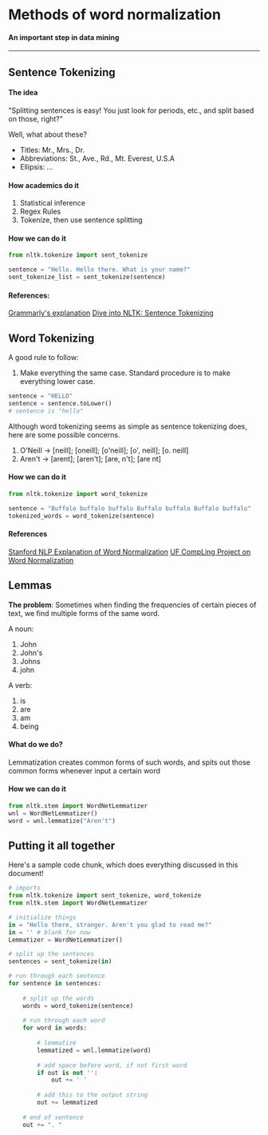 # Methods of word normalization
#### An important step in data mining

---

## Sentence Tokenizing

#### The idea

"Splitting sentences is easy! You just look for periods, etc., and split based on those, right?"

Well, what about these?

* Titles: Mr., Mrs., Dr.
* Abbreviations: St., Ave., Rd., Mt. Everest, U.S.A 
* Ellipsis: ...

#### How academics do it
1. Statistical inference
2. Regex Rules
3. Tokenize, then use sentence splitting

#### How we can do it

```python
from nltk.tokenize import sent_tokenize

sentence = "Hello. Hello there. What is your name?"
sent_tokenize_list = sent_tokenize(sentence)
```

#### References:

[Grammarly's explanation](http://tech.grammarly.com/blog/posts/How-to-Split-Sentences.html)
[Dive into NLTK: Sentence Tokenizing](http://textminingonline.com/dive-into-nltk-part-ii-sentence-tokenize-and-word-tokenize)


## Word Tokenizing

A good rule to follow: 
1. Make everything the same case. Standard procedure is to make everything lower case.
```python
sentence = "HELLO"
sentence = sentence.toLower()
# sentence is "hello"
```

Although word tokenizing seems as simple as sentence tokenizing does, here are some possible concerns.

1. O'Neill -> [neill]; [oneill]; [o'neill]; [o', neill]; [o. neill]
2. Aren't -> [arent]; [aren't]; [are, n't]; [are nt]

#### How we can do it

```python
from nltk.tokenize import word_tokenize

sentence = "Buffalo buffalo buffalo Buffalo buffalo Buffalo buffalo"
tokenized_words = word_tokenize(sentence)
```

#### References
[Stanford NLP Explanation of Word Normalization](http://nlp.stanford.edu/IR-book/html/htmledition/tokenization-1.html)
[UF CompLing Project on Word Normalization](https://github.com/UF-CompLing/Word-Normalization)

## Lemmas
**The problem**: Sometimes when finding the frequencies of certain pieces of text, we find multiple forms of the same word.

A noun:
1. John
2. John's
3. Johns
4. john

A verb:
1. is
2. are
3. am
4. being

#### What do we do?

Lemmatization creates common forms of such words, and spits out those common forms whenever input a certain word

#### How we can do it

```python
from nltk.stem import WordNetLemmatizer
wnl = WordNetLemmatizer()
word = wnl.lemmatize("Aren't")
```


## Putting it all together
Here's a sample code chunk, which does everything discussed in this document!

```python
# imports
from nltk.tokenize import sent_tokenize, word_tokenize
from nltk.stem import WordNetLemmatizer

# initialize things
in = "Hello there, stranger. Aren't you glad to read me?"
in = '' # blank for now
Lemmatizer = WordNetLemmatizer()

# split up the sentences
sentences = sent_tokenize(in)

# run through each sentence
for sentence in sentences:
    
    # split up the words
    words = word_tokenize(sentence)
    
    # run through each word
    for word in words:
        
        # lemmatize
        lemmatized = wnl.lemmatize(word)
        
        # add space before word, if not first word
        if out is not '':
            out += ' '
        
        # add this to the output string
        out += lemmatized
    
    # end of sentence
    out += ". "    
```